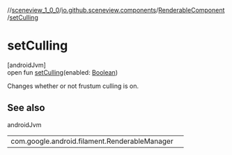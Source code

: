 //[sceneview_1_0_0](../../../index.md)/[io.github.sceneview.components](../index.md)/[RenderableComponent](index.md)/[setCulling](set-culling.md)

# setCulling

[androidJvm]\
open fun [setCulling](set-culling.md)(enabled: [Boolean](https://kotlinlang.org/api/latest/jvm/stdlib/kotlin/-boolean/index.html))

Changes whether or not frustum culling is on.

## See also

androidJvm

| | |
|---|---|
| com.google.android.filament.RenderableManager |  |
